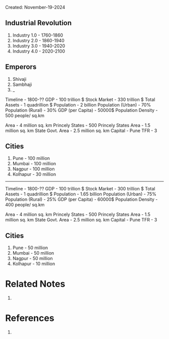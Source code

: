 Created: November-19-2024

## Industrial Revolution

1. Industry 1.0 - 1760-1860
2. Industry 2.0 - 1860-1940
3. Industry 3.0 - 1940-2020
4. Industry 4.0 - 2020-2100

## Emperors

1. Shivaji
2. Sambhaji
3. _

Timeline - 1800-??
GDP - 100 trillion $
Stock Market - 330 trillion $
Total Assets - 1 quadrillion $
Population - 2 billion
Population (Urban) - 70%
Population (Rural) - 30%
GDP (per Capita) - 50000$
Population Density - 500 people/ sq.km

Area - 4 million sq. km
Princely States - 500
Princely States Area - 1.5 million sq. km
State Govt. Area - 2.5 million sq. km
Capital - Pune
TFR - 3

## Cities

1. Pune - 100 million
2. Mumbai - 100 million
3. Nagpur - 100 million
4. Kolhapur - 30 million

___

Timeline - 1800-??
GDP - 100 trillion $
Stock Market - 300 trillion $
Total Assets - 1 quadrillion $
Population - 1.65 billion
Population (Urban) - 75%
Population (Rural) - 25%
GDP (per Capita) - 60000$
Population Density - 400 people/ sq.km

Area - 4 million sq. km
Princely States - 500
Princely States Area - 1.5 million sq. km
State Govt. Area - 2.5 million sq. km
Capital - Pune
TFR - 3

## Cities

1. Pune - 50 million
2. Mumbai - 50 million
3. Nagpur - 50 million
4. Kolhapur - 10 million

# Related Notes

1. 
# References

1. 